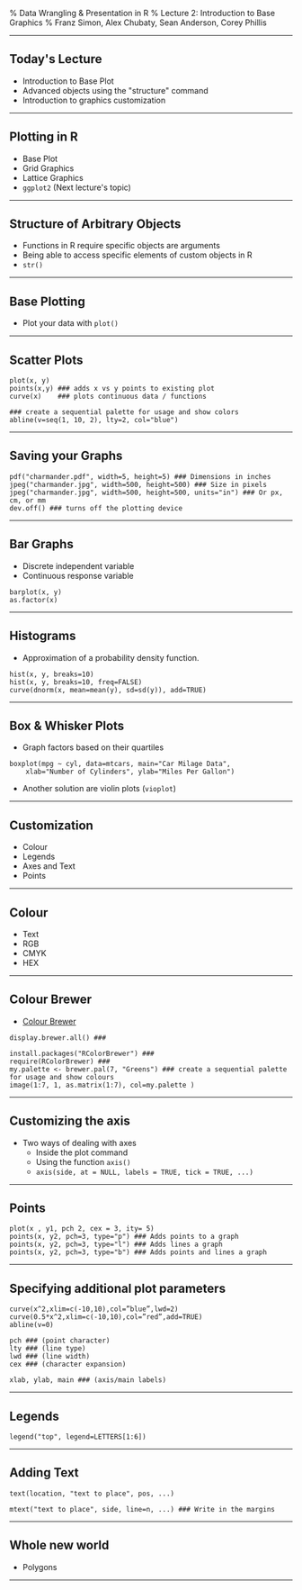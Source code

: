% Data Wrangling & Presentation in R
% Lecture 2: Introduction to Base Graphics
% Franz Simon, Alex Chubaty, Sean Anderson, Corey Phillis

---------------------

## Today's Lecture

- Introduction to Base Plot
- Advanced objects using the "structure" command
- Introduction to graphics customization

---------------------

## Plotting in R

- Base Plot
- Grid Graphics
- Lattice Graphics
- `ggplot2` (Next lecture's topic)



---------------------

## Structure of Arbitrary Objects

- Functions in R require specific objects are arguments
- Being able to access specific elements of custom objects in R
- `str()`

---------------------

## Base Plotting

- Plot your data with `plot()`

---------------------

## Scatter Plots

```
plot(x, y)
points(x,y)	### adds x vs y points to existing plot
curve(x)	### plots continuous data / functions

### create a sequential palette for usage and show colors
abline(v=seq(1, 10, 2), lty=2, col="blue")
```

---------------------

## Saving your Graphs

```
pdf("charmander.pdf", width=5, height=5) ### Dimensions in inches
jpeg("charmander.jpg", width=500, height=500) ### Size in pixels
jpeg("charmander.jpg", width=500, height=500, units="in") ### Or px, cm, or mm 
dev.off() ### turns off the plotting device
```


---------------------

## Bar Graphs

- Discrete independent variable
- Continuous response variable

```
barplot(x, y)
as.factor(x)
```

---------------------

## Histograms

- Approximation of a probability density function.

```
hist(x, y, breaks=10)
hist(x, y, breaks=10, freq=FALSE)
curve(dnorm(x, mean=mean(y), sd=sd(y)), add=TRUE)
```

---------------------

## Box & Whisker Plots

- Graph factors based on their quartiles

```
boxplot(mpg ~ cyl, data=mtcars, main="Car Milage Data",
	xlab="Number of Cylinders", ylab="Miles Per Gallon")
```

- Another solution are violin plots (`vioplot`)

---------------------

## Customization

- Colour
- Legends
- Axes and Text
- Points

---------------------

## Colour

- Text
- RGB
- CMYK
- HEX

---------------------

## Colour Brewer

- [Colour Brewer](http://colorbrewer2.org/) 
 
```
display.brewer.all() ###

install.packages("RColorBrewer") ###
require(RColorBrewer) ###
my.palette <- brewer.pal(7, "Greens") ### create a sequential palette for usage and show colours
image(1:7, 1, as.matrix(1:7), col=my.palette )
```

---------------------

## Customizing the axis

- Two ways of dealing with axes
    - Inside the plot command
    - Using the function `axis()`
    - `axis(side, at = NULL, labels = TRUE, tick = TRUE, ...)`

---------------------

## Points

```
plot(x , y1, pch 2, cex = 3, ity= 5)
points(x, y2, pch=3, type="p") ### Adds points to a graph
points(x, y2, pch=3, type="l") ### Adds lines a graph
points(x, y2, pch=3, type="b") ### Adds points and lines a graph
```

---------------------

## Specifying additional plot parameters

```
curve(x^2,xlim=c(-10,10),col=”blue”,lwd=2)
curve(0.5*x^2,xlim=c(-10,10),col=”red”,add=TRUE)
abline(v=0)

pch ### (point character)
lty ### (line type)
lwd ### (line width)
cex ### (character expansion)
```

`xlab, ylab, main ### (axis/main labels)`

---------------------

## Legends

```
legend("top", legend=LETTERS[1:6])
```

---------------------

## Adding Text

```
text(location, "text to place", pos, ...)

mtext("text to place", side, line=n, ...) ### Write in the margins
```


---------------------

## Whole new world 

- Polygons

---------------------

